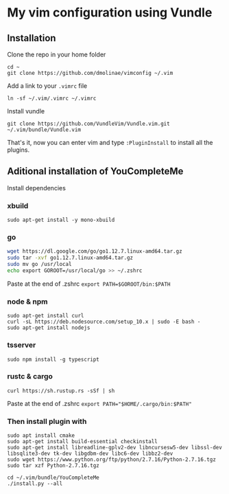 # My vim configuration using Vundle

## Installation

Clone the repo in your home folder

    cd ~
    git clone https://github.com/dmolinae/vimconfig ~/.vim

Add a link to your `.vimrc` file

    ln -sf ~/.vim/.vimrc ~/.vimrc

Install vundle

    git clone https://github.com/VundleVim/Vundle.vim.git ~/.vim/bundle/Vundle.vim

That's it, now you can enter vim and type `:PluginInstall` to install all the plugins.

## Aditional installation of YouCompleteMe

Install dependencies

### xbuild
`sudo apt-get install -y mono-xbuild`

### go
```bash
wget https://dl.google.com/go/go1.12.7.linux-amd64.tar.gz
sudo tar -xvf go1.12.7.linux-amd64.tar.gz
sudo mv go /usr/local
echo export GOROOT=/usr/local/go >> ~/.zshrc
```
Paste at the end of .zshrc `export PATH=$GOROOT/bin:$PATH`

### node & npm
```
sudo apt-get install curl
curl -sL https://deb.nodesource.com/setup_10.x | sudo -E bash -
sudo apt-get install nodejs
```

### tsserver
```
sudo npm install -g typescript
```

### rustc & cargo
```
curl https://sh.rustup.rs -sSf | sh
```
Paste at the end of .zshrc `export PATH="$HOME/.cargo/bin:$PATH"`

### Then install plugin with

    sudo apt install cmake
    sudo apt-get install build-essential checkinstall
    sudo apt-get install libreadline-gplv2-dev libncursesw5-dev libssl-dev libsqlite3-dev tk-dev libgdbm-dev libc6-dev libbz2-dev
    sudo wget https://www.python.org/ftp/python/2.7.16/Python-2.7.16.tgz
    sudo tar xzf Python-2.7.16.tgz
    
    cd ~/.vim/bundle/YouCompleteMe
    ./install.py --all
